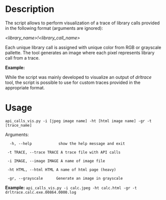 # Description

The script allows to perform visualization of a trace of library calls provided in the following format 
(arguments are ignored):

*<library_name>!<library_call_name>*

Each unique library call is assigned with unique color from RGB or grayscale pallette. The tool generates an 
image where each pixel represents library call from a trace.

**Example:**

While the script was mainly developed to visualize an output of *drltrace* tool, the script is possible to use 
for custom traces provided in the appropriate format.

# Usage
```api_calls_vis.py -i [jpeg image name] -ht [html image name] -gr -t [trace_name]```

Arguments:

```  -h, --help            show the help message and exit```

```  -t TRACE, --trace TRACE A trace file with API calls ```

```  -i IMAGE, --image IMAGE A name of image file ```

```  -ht HTML, --html HTML A name of html page (heavy) ```

```  -gr, --grayscale      Generate an image in grayscale ```

**Example:** ```api_calls_vis.py -i calc.jpeg -ht calc.html -gr -t drltrace.calc.exe.00864.0000.log```
